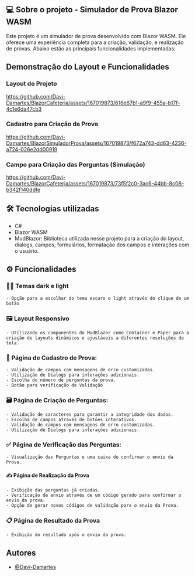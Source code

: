 
## 💻 Sobre o projeto - Simulador de Prova Blazor WASM

Este projeto é um simulador de prova desenvolvido com Blazor WASM. Ele oferece uma experiência completa para a criação, validação, e realização de provas. Abaixo estão as principais funcionalidades implementadas:

## Demonstração do Layout e Funcionalidades

### Layout do Projeto
https://github.com/Davi-Damartes/BlazorCafeteria/assets/167019873/616e67b1-a9f9-455a-b17f-4c1e6da47cb3


### Cadastro para Criação da Prova
https://github.com/Davi-Damartes/BlazorSimuladorProva/assets/167019873/f672a743-dd63-4236-a724-026e2dd00919

### Campo para Criação das Perguntas (Simulação)
https://github.com/Davi-Damartes/BlazorCafeteria/assets/167019873/73f5f2c0-3ac6-44bb-8c08-b342f140ddfe


## 🛠 Tecnologias utilizadas
- C#
- Blazor WASM
- MudBlazor: Biblioteca utilizada nesse projeto para a criação do layout, dialogs, campos, formulários, formatação dos campos e interações com o usuário.

## ⚙ Funcionalidades

### 🌚🌝 Temas dark e light 
    - Opção para a escolhar do tema escuro e light através do clique de um botão
    
### 🖼 Layout Responsivo
    - Utilizando os componentes do MudBlazor como Container e Paper para a criação de layouts dinâmicos e ajustáveis a diferentes resoluções de tela.

### 📝 Página de Cadastro de Prova:

    - Validação de campos com mensagens de erro customizadas.
    - Utilização de Dialogs para interações adicionais.
    - Escolha do número de perguntas da prova.
    - Botão para verificação de Validação

### 🗃 Página de Criação de Perguntas:
    - Validação de caracteres para garantir a integridade dos dados.
    - Escolha de campos através de botões interativos.
    - Validação de campos com mensagens de erro customizadas.
    - Utilização de Dialogs para interações adicionais.


### ✅ Página de Verificação das Perguntas:

    - Visualização das Perguntas e uma caixa de confirmar o envio da Prova.

#### ✍  Página de Realização da Prova
    - Exibição das perguntas já criadas.
    - Verificação de envio através de um código gerado para confirmar o envio da prova.
    - Opção de gerar novos códigos de validação para o envio da Prova.

### 📋 Página de Resultado da Prova
    - Exibição do resultado após o envio da prova.



## Autores

- [@Davi-Damartes](https://github.com/Davi-Damartes/)




